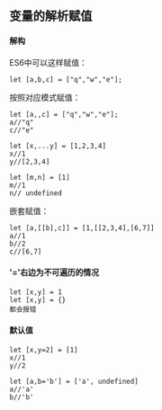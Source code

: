 ## 变量的解析赋值

#### 解构

ES6中可以这样赋值：

    let [a,b,c] = ["q","w","e"];
按照对应模式赋值：

    let [a,,c] = ["q","w","e"];
    a//"q"
    c//"e"

    let [x,...y] = [1,2,3,4]
    x//1
    y//[2,3,4]

    let [m,n] = [1]
    m//1
    n// undefined

嵌套赋值：

    let [a,[[b],c]] = [1,[[2,3,4],[6,7]]
    a//1
    b//2
    c//[6,7]
#### '='右边为不可遍历的情况

    let [x,y] = 1
    let [x,y] = {}
    都会报错

#### 默认值

    let [x,y=2] = [1]
    x//1
    y//2

    let [a,b='b'] = ['a', undefined]
    a//'a'
    b//'b'
